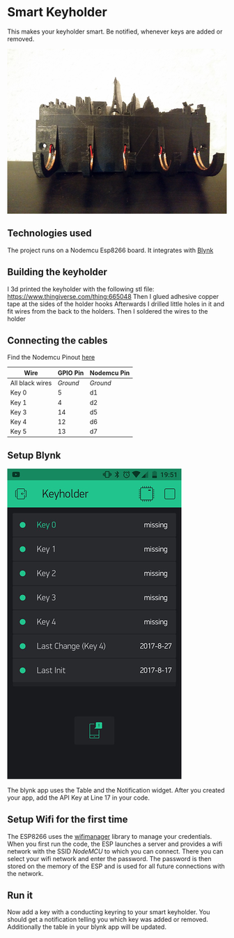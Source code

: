 # Smart Keyholder
This makes your keyholder smart. Be notified, whenever keys are added or removed.

![keyholder](https://github.com/nixrod/keyholder/blob/master/keyholder.png)

## Technologies used
The project runs on a Nodemcu Esp8266 board. It integrates with [Blynk](http://www.blynk.cc/)

## Building the keyholder
I 3d printed the keyholder with the following stl file: https://www.thingiverse.com/thing:665048
Then I glued adhesive copper tape at the sides of the holder hooks
Afterwards I drilled little holes in it and fit wires from the back to the holders. Then I soldered the wires to the holder

## Connecting the cables
Find the Nodemcu Pinout [here](https://iotbytes.wordpress.com/nodemcu-pinout/)

Wire | GPIO Pin | Nodemcu Pin
--- | --- | ---
All black wires | *Ground* | *Ground*
Key 0 | 5 | d1
Key 1 | 4 | d2
Key 3 | 14 | d5
Key 4 | 12 | d6
Key 5 | 13 | d7

## Setup Blynk
![blynk](https://github.com/nixrod/keyholder/blob/master/blynk.png)

The blynk app uses the Table and the Notification widget.
After you created your app, add the API Key at Line 17 in your code.

## Setup Wifi for the first time
The ESP8266 uses the [wifimanager](https://github.com/tzapu/WiFiManager) library to manage your credentials.
When you first run the code, the ESP launches a server and provides a wifi network with the SSID *NodeMCU* to which you can connect.
There you can select your wifi network and enter the password. The password is then stored on the memory of the ESP and is used for all future connections with the network.

## Run it
Now add a key with a conducting keyring to your smart keyholder. You should get a notification telling you which key was added or removed. Additionally the table in your blynk app will be updated.

